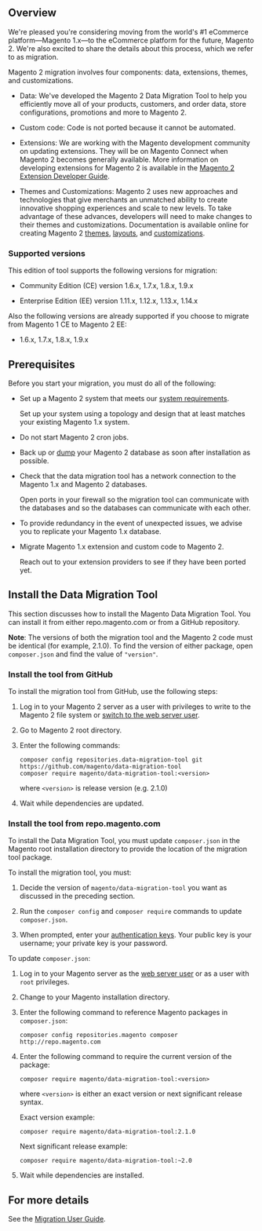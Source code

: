 ## Overview
We're pleased you're considering moving from the world's #1 eCommerce platform—Magento 1.x—to the eCommerce platform for the future, Magento 2. We're also excited to share the details about this process, which we refer to as migration.

Magento 2 migration involves four components: data, extensions, themes, and customizations. 

*	Data: We've developed the Magento 2 Data Migration Tool to help you efficiently move all of your products, customers, and order data, store configurations, promotions and more to Magento 2. 

*	Custom code: Code is not ported because it cannot be automated.

*	Extensions: We are working with the Magento development community on updating extensions. They will be on Magento Connect when Magento 2 becomes generally available. More information on developing extensions for Magento 2 is available in the <a href="http://devdocs.magento.com/guides/v1.0/extension-dev-guide/bk-extension-dev-guide.html">Magento 2 Extension Developer Guide</a>.

*	Themes and Customizations: Magento 2 uses new approaches and technologies that give merchants an unmatched ability to create innovative shopping experiences and scale to new levels. To take advantage of these advances, developers will need to make changes to their themes and customizations. Documentation is available online for creating Magento 2 <a href="http://devdocs.magento.com/guides/v1.0/frontend-dev-guide/themes/theme-general.html">themes</a>, <a href="http://devdocs.magento.com/guides/v1.0/frontend-dev-guide/layouts/layout-overview.html">layouts</a>, and <a href="http://devdocs.magento.com/guides/v1.0/frontend-dev-guide/layouts/xml-manage.html">customizations</a>.

### Supported versions
This edition of tool supports the following versions for migration:

*	Community Edition (CE) version 1.6.x, 1.7.x, 1.8.x, 1.9.x

*	Enterprise Edition (EE) version 1.11.x, 1.12.x, 1.13.x, 1.14.x

Also the following versions are already supported if you choose to migrate from Magento 1 CE to Magento 2 EE:

*    1.6.x, 1.7.x, 1.8.x, 1.9.x

## Prerequisites
Before you start your migration, you must do all of the following:

*	Set up a Magento 2 system that meets our <a href="http://devdocs.magento.com/guides/v1.0/install-gde/system-requirements.html">system requirements</a>.

	Set up your system using a topology and design that at least matches your existing Magento 1.x system.

*	Do not start Magento 2 cron jobs.

*	Back up or <a href="https://dev.mysql.com/doc/refman/5.1/en/mysqldump.html">dump</a> your Magento 2 database as soon after installation as possible.

*	Check that the data migration tool has a network connection to the Magento 1.x and Magento 2 databases.

	Open ports in your firewall so the migration tool can communicate with the databases and so the databases can communicate with each other.

*	To provide redundancy in the event of unexpected issues, we advise you to replicate your Magento 1.x database.

*	Migrate Magento 1.x extension and custom code to Magento 2.

	Reach out to your extension providers to see if they have been ported yet.

## Install the Data Migration Tool
This section discusses how to install the Magento Data Migration Tool. You can install it from either repo.magento.com or from a GitHub repository.

**Note**: The versions of both the migration tool and the Magento 2 code must be identical (for example, 2.1.0). To find the version of either package, open `composer.json` and find the value of `"version"`.

### Install the tool from GitHub
To install the migration tool from GitHub, use the following steps:

1.	Log in to your Magento 2 server as a user with privileges to write to the Magento 2 file system or <a href="http://devdocs.magento.com/guides/v1.0/install-gde/install/prepare-install.html#install-update-depend-apache">switch to the web server user</a>.
2.  Go to Magento 2 root directory.
3.	Enter the following commands:

		composer config repositories.data-migration-tool git https://github.com/magento/data-migration-tool
		composer require magento/data-migration-tool:<version>

	where `<version>` is release version (e.g. 2.1.0)

3.	Wait while dependencies are updated.

### Install the tool from repo.magento.com
To install the Data Migration Tool, you must update `composer.json` in the Magento root installation directory to provide the location of the migration tool package. 

To install the migration tool, you must:

1.	Decide the version of `magento/data-migration-tool` you want as discussed in the preceding section.

2.	Run the `composer config` and `composer require` commands to update `composer.json`.

3.  When prompted, enter your <a href="http://devdocs.magento.com/guides/v2.0/install-gde/prereq/connect-auth.html" target="_blank">authentication keys</a>. Your public key is your username; your private key is your password.

To update `composer.json`:

1.	Log in to your Magento server as the <a href="http://devdocs.magento.com/guides/v1.0/install-gde/install/prepare-install.html#install-update-depend-apacheweb">web server user</a> or as a user with `root` privileges.

2.	Change to your Magento installation directory.

7.	Enter the following command to reference Magento packages in `composer.json`:

		composer config repositories.magento composer http://repo.magento.com

8.	Enter the following command to require the current version of the package:

		composer require magento/data-migration-tool:<version>

	where `<version>` is either an exact version or next significant release syntax.

	Exact version example:

		composer require magento/data-migration-tool:2.1.0

	Next significant release example:

		composer require magento/data-migration-tool:~2.0

9.	Wait while dependencies are installed.

## For more details
See the <a href="http://devdocs.magento.com/guides/v2.0/migration/bk-migration-guide.html">Migration User Guide</a>.
